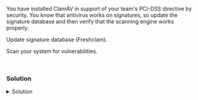 You have installed ClamAV in support of your team's PCI-DSS directive by security. You know that antivirus works on signatures, so update the signature database and then verify that the scanning engine works properly.

Update signature database (Freshclam).

Scan your system for vulnerabilities.

<br>

### Solution
<details>
<summary>Solution</summary>

Stop clamav-freshclam so that you can update manually.

```plain
systemctl status clamav-freshclam --no-pager
systemctl stop clamav-freshclam
```{{exec}}

Manually update your antivirus database

```plain
freshclam
```{{exec}}

What do you see in the output? What is the relevant information?

Turn on and enable automatic daily antivirus signature updates

```plain
systemctl enable clamav-freshclam --now
```{{exec}}

Run your first scan against a directory

```plain
time clamscan --infected --remove --recursive --log=/var/log/clamav/clamav.log /etc
```{{exec}}

How long did the scan take? Is the system time the same as the scanner time?

Verify that file was written out to

```plain
cat /var/log/clamav/clamav.log
```{{exec}}

With all of these steps complete we're ready to move on to the automation piece.

</details>